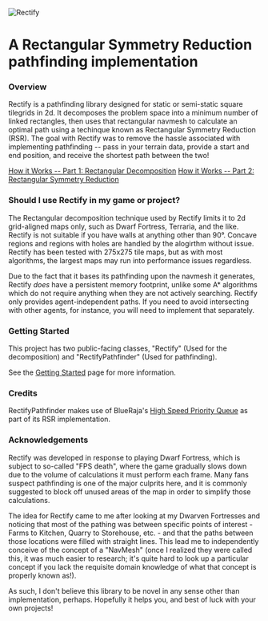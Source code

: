 ![Rectify](https://github.com/RavenDreamer/Rectify/blob/master/GitHub/logo.png "Rectify Logo")

# A Rectangular Symmetry Reduction pathfinding implementation

### Overview ###

Rectify is a pathfinding library designed for static or semi-static square tilegrids in 2d. It decomposes the problem space into a minimum number of linked rectangles, then uses that rectangular navmesh to calculate an optimal path using a techinque known as Rectangular Symmetry Reduction (RSR). The goal with Rectify was to remove the hassle associated with implementing pathfinding -- pass in your terrain data, provide a start and end position, and receive the shortest path between the two!

[How it Works -- Part 1: Rectangular Decomposition](https://github.com/RavenDreamer/Rectify/wiki/How-it-Works----Part-1:-Rectangular-Decomposition)
[How it Works -- Part 2: Rectangular Symmetry Reduction](https://github.com/RavenDreamer/Rectify/wiki/How-it-Works----Prat-2:-Rectangular-Symmetry-Reduction)

### Should I use Rectify in my game or project? ###

The Rectangular decomposition technique used by Rectify limits it to 2d grid-aligned maps only, such as Dwarf Fortress, Terraria, and the like. Rectify is not suitable if you have walls at anything other than 90°. Concave regions and regions with holes are handled by the alogirthm without issue. Rectify has been tested with 275x275 tile maps, but as with most algorithms, the largest maps may run into performance issues regardless.

Due to the fact that it bases its pathfinding upon the navmesh it generates, Rectify *does* have a persistent memory footprint, unlike some A* algorithms which do not require anything when they are not actively searching.
Rectify only provides agent-independent paths. If you need to avoid intersecting with other agents, for instance, you will need to implement that separately.

### Getting Started ###
This project has two public-facing classes, "Rectify" (Used for the decomposition) and "RectifyPathfinder" (Used for pathfinding).

See the [Getting Started](https://github.com/RavenDreamer/Rectify/wiki/Getting-Started) page for more information.

### Credits ###
RectifyPathfinder makes use of BlueRaja's [High Speed Priority Queue](https://github.com/BlueRaja/High-Speed-Priority-Queue-for-C-Sharp) as part of its RSR implementation.

### Acknowledgements ###
Rectify was developed in response to playing Dwarf Fortress, which is subject to so-called "FPS death", where the game gradually slows down due to the volume of calculations it must perform each frame. Many fans suspect pathfinding is one of the major culprits here, and it is commonly suggested to block off unused areas of the map in order to simplify those calculations.

The idea for Rectify came to me after looking at my Dwarven Fortresses and noticing that most of the pathing was between specific points of interest - Farms to Kitchen, Quarry to Storehouse, etc. - and that the paths between those locations were filled with straight lines. This lead me to independently conceive of the concept of a "NavMesh" (once I realized they were called this, it was much easier to research; it's quite hard to look up a particular concept if you lack the requisite domain knowledge of what that concept is properly known as!).

As such, I don't believe this library to be novel in any sense other than implementation, perhaps. Hopefully it helps you, and best of luck with your own projects!
